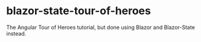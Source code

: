 # blazor-state-tour-of-heroes
The Angular Tour of Heroes tutorial, but done using Blazor and Blazor-State instead.
